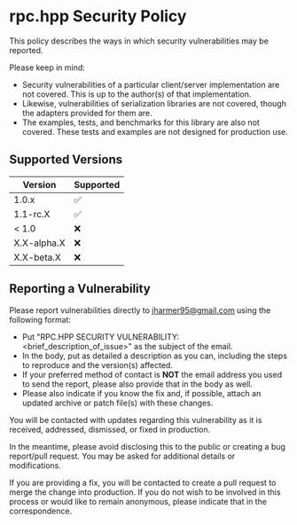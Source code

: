 # rpc.hpp Security Policy

This policy describes the ways in which security vulnerabilities may be reported.

Please keep in mind:

- Security vulnerabilities of a particular client/server implementation are not covered.
This is up to the author(s) of that implementation.
- Likewise, vulnerabilities of serialization libraries are not covered, though the adapters provided
for them are.
- The examples, tests, and benchmarks for this library are also not covered. These tests and
examples are not designed for production use.

## Supported Versions

| Version     | Supported          |
|-------------| ------------------ |
| 1.0.x       | :white_check_mark: |
| 1.1-rc.X    | :white_check_mark: |
| < 1.0       | :x:                |
| X.X-alpha.X | :x:                |
| X.X-beta.X  | :x:                |

## Reporting a Vulnerability

Please report vulnerabilities directly to jharmer95@gmail.com using the following format:

- Put "RPC.HPP SECURITY VULNERABILITY: <brief_description_of_issue>" as the subject of the email.
- In the body, put as detailed a description as you can, including the steps to reproduce and the
version(s) affected.
- If your preferred method of contact is **NOT** the email address you used to send the report,
please also provide that in the body as well.
- Please also indicate if you know the fix and, if possible, attach an updated archive or patch
file(s) with these changes.

You will be contacted with updates regarding this vulnerability as it is received, addressed,
dismissed, or fixed in production.

In the meantime, please avoid disclosing this to the public or creating a bug report/pull request.
You may be asked for additional details or modifications.

If you are providing a fix, you will be contacted to create a pull request to merge the change into
production. If you do not wish to be involved in this process or would like to remain anonymous,
please indicate that in the correspondence.

